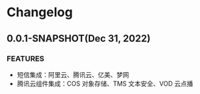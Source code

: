 # Changelog

## 0.0.1-SNAPSHOT(Dec 31, 2022)

### FEATURES

- 短信集成：阿里云、腾讯云、亿美、梦网
- 腾讯云组件集成：COS 对象存储、TMS 文本安全、VOD 云点播

[//]: # (### IMPROVEMENTS)

[//]: # (### BUG FIXES)

[//]: # (### BREAKING CHANGES:)
